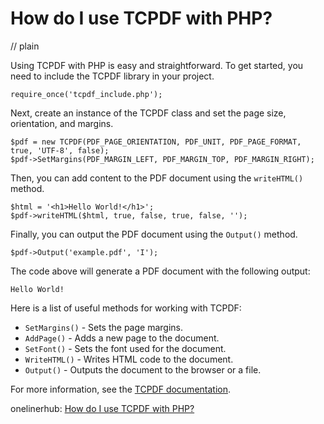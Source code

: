 # How do I use TCPDF with PHP?
// plain

Using TCPDF with PHP is easy and straightforward. To get started, you need to include the TCPDF library in your project.

```
require_once('tcpdf_include.php');
```

Next, create an instance of the TCPDF class and set the page size, orientation, and margins.

```
$pdf = new TCPDF(PDF_PAGE_ORIENTATION, PDF_UNIT, PDF_PAGE_FORMAT, true, 'UTF-8', false);
$pdf->SetMargins(PDF_MARGIN_LEFT, PDF_MARGIN_TOP, PDF_MARGIN_RIGHT);
```

Then, you can add content to the PDF document using the `writeHTML()` method.

```
$html = '<h1>Hello World!</h1>';
$pdf->writeHTML($html, true, false, true, false, '');
```

Finally, you can output the PDF document using the `Output()` method.

```
$pdf->Output('example.pdf', 'I');
```

The code above will generate a PDF document with the following output:

```
Hello World!
```

Here is a list of useful methods for working with TCPDF:

* `SetMargins()` - Sets the page margins.
* `AddPage()` - Adds a new page to the document.
* `SetFont()` - Sets the font used for the document.
* `WriteHTML()` - Writes HTML code to the document.
* `Output()` - Outputs the document to the browser or a file.

For more information, see the [TCPDF documentation](https://tcpdf.org/docs/).

onelinerhub: [How do I use TCPDF with PHP?](https://onelinerhub.com/php-tcpdf/how-do-i-use-tcpdf-with-php)
